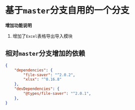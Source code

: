 # 基于`master`分支自用的一个分支

**增加功能说明**

1. 增加了`Excel`表格导出导入模块

## 相对`master`分支增加的依赖

```json
{
	"dependencies": {
        "file-saver": "^2.0.2",
        "xlsx": "^0.16.8"
    },
	"devDependencies": {
        "@types/file-saver": "^2.0.1",
    },
}
```

